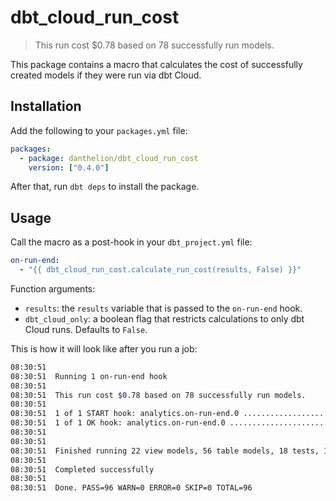 # dbt_cloud_run_cost

> This run cost $0.78 based on 78 successfully run models.

This package contains a macro that calculates the cost of successfully created models if they were run via dbt Cloud.

## Installation

Add the following to your `packages.yml` file:

```yaml
packages:
  - package: danthelion/dbt_cloud_run_cost
    version: ["0.4.0"]
```

After that, run `dbt deps` to install the package.

## Usage

Call the macro as a post-hook in your `dbt_project.yml` file:

```yaml
on-run-end:
  - "{{ dbt_cloud_run_cost.calculate_run_cost(results, False) }}"
```

Function arguments:

- `results`: the `results` variable that is passed to the `on-run-end` hook.
- `dbt_cloud_only`: a boolean flag that restricts calculations to only dbt Cloud runs. Defaults to `False`.

This is how it will look like after you run a job:

```bash
08:30:51  
08:30:51  Running 1 on-run-end hook
08:30:51
08:30:51  This run cost $0.78 based on 78 successfully run models.
08:30:51
08:30:51  1 of 1 START hook: analytics.on-run-end.0 ......................... [RUN]
08:30:51  1 of 1 OK hook: analytics.on-run-end.0 ............................ [OK in 0.00s]
08:30:51  
08:30:51  
08:30:51  Finished running 22 view models, 56 table models, 18 tests, 1 hook in 0 hours 10 minutes and 34.38 seconds (634.38s).
08:30:51  
08:30:51  Completed successfully
08:30:51  
08:30:51  Done. PASS=96 WARN=0 ERROR=0 SKIP=0 TOTAL=96
```
